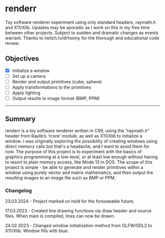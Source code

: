 # renderr

Toy software renderer experiment using only standard headers, raymath.h and X11/Xlib. Updates may be sporadic as I work on this in my free time between
other projects. Subject to sudden and dramatic changes as events warrant. Thanks to twitch.tv/drhonny for the thorough and educational code review. 

## Objectives

- [x] Initialize a window
- [ ] Set up a camera
- [ ] Render and output primitives (cube, sphere)
- [ ] Apply transformations to the primitives
- [ ] Apply lighting
- [ ] Output results to image format (BMP, PPM)
--------------------------------------------------------------------
## Summary

renderr is a toy software renderer written in C99, using the “raymath.h” header from Raylib’s ‘rcore’ module, as well as X11/Xlib to initialize a window. I was originally exploring the possibility of creating windows using direct memory calls but that's a headache, and I want to avoid them for now. 
The purpose of this project is to experiment with the basics of graphics programming at a low-level, or at least low enough without having to resort 
to plain memory access, like Mode 13 in DOS. The scope of this project is simple - be able to generate and render primitives within a window using purely 
vector and matrix mathematics, and then output the resulting images to an image file such as BMP or PPM.

### Changelog

23.03.2024 - Project marked on hold for the foreseeable future. 

17.03.2023 - Created line drawing functions via draw header and source files. When main is compiled, lines can now be drawn.

24.02.2023 - Changed window initialization method from GLFW/SDL2 to X11/Xlib. Window fills with blue. 


